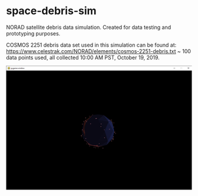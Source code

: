 # space-debris-sim
NORAD satellite debris data simulation. Created for data testing and prototyping purposes.

COSMOS 2251 debris data set used in this simulation can be found at: https://www.celestrak.com/NORAD/elements/cosmos-2251-debris.txt
~ 100 data points used, all collected 10:00 AM PST, October 19, 2019.

![Screenshot-2](screenshot-2.png)
